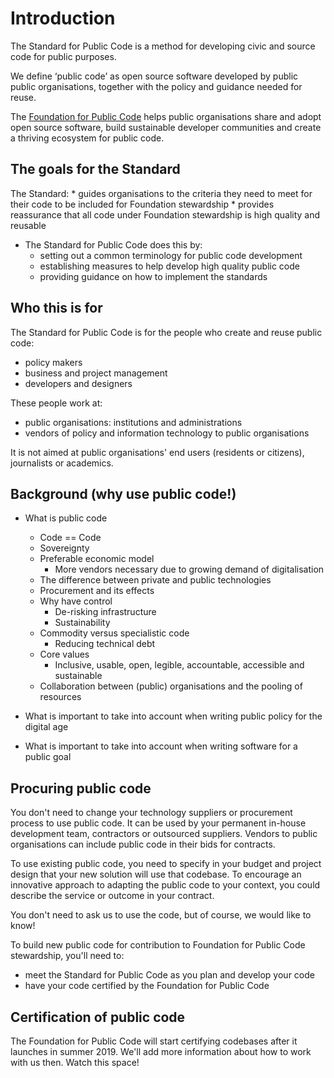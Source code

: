 # Introduction

The Standard for Public Code is a method for developing civic and source code for public purposes.

We define ‘public code’ as open source software developed by public public organisations, together with the policy and guidance needed for reuse.

The [Foundation for Public Code](https://publiccode.net/) helps public organisations share and adopt open source software, build sustainable developer communities and create a thriving ecosystem for public code.

## The goals for the Standard

The Standard:
    * guides organisations to the criteria they need to meet for their code to be included for Foundation stewardship
    * provides reassurance that all code under Foundation stewardship is high quality and reusable

* The Standard for Public Code does this by:
    * setting out a common terminology for public code development
    * establishing measures to help develop high quality public code
    * providing guidance on how to implement the standards

## Who this is for

The Standard for Public Code is for the people who create and reuse public code:

* policy makers
* business and project management
* developers and designers

These people work at:

* public organisations: institutions and administrations
* vendors of policy and information technology to public organisations

It is not aimed at public organisations' end users (residents or citizens), journalists or academics.

## Background (why use public code!)




* What is public code
    * Code == Code
    * Sovereignty
    * Preferable economic model
        * More vendors necessary due to growing demand of digitalisation
    * The difference between private and public technologies
    * Procurement and its effects
    * Why have control
        * De-risking infrastructure
        * Sustainability
    * Commodity versus specialistic code
        * Reducing technical debt
    * Core values
        * Inclusive, usable, open, legible, accountable, accessible and sustainable
    * Collaboration between (public) organisations and the pooling of resources

* What is important to take into account when writing public policy for the digital age
* What is important to take into account when writing software for a public goal

## Procuring public code

You don't need to change your technology suppliers or procurement process to use public code. It can be used by your permanent in-house development team, contractors or outsourced suppliers. Vendors to public organisations can include public code in their bids for contracts.

To use existing public code, you need to specify in your budget and project design that your new solution will use that codebase. To encourage an innovative approach to adapting the public code to your context, you could describe the service or outcome in your contract.

You don't need to ask us to use the code, but of course, we would like to know!

To build new public code for contribution to Foundation for Public Code stewardship, you'll need to:
- meet the Standard for Public Code as you plan and develop your code
- have your code certified by the Foundation for Public Code

## Certification of public code
The Foundation for Public Code will start certifying codebases after it launches in summer 2019. We'll add more information about how to work with us then. Watch this space!

